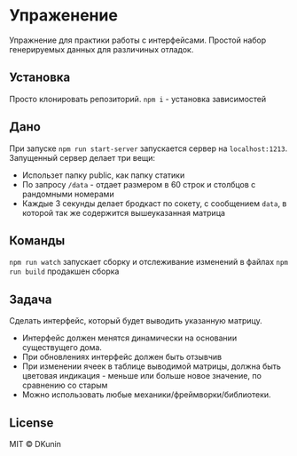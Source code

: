 # Упраженение

Упражнение для практики работы с интерфейсами. Простой набор генерируемых данных для различиных отладок.

## Установка

Просто клонировать репозиторий.
`npm i` - установка зависимостей

## Дано

При запуске `npm run start-server` запускается сервер на `localhost:1213`.
Запущенный сервер делает три вещи:
- Использет папку public, как папку статики
- По запросу `/data` - отдает размером в 60 строк и столбцов с рандомными номерами
- Каждые 3 секунды делает бродкаст по сокету, с сообщением `data`, в которой так же содержится вышеуказанная матрица

## Команды

`npm run watch` запускает сборку и отслеживание изменений в файлах
`npm run build` продакшен сборка

## Задача

Сделать интерфейс, который будет выводить указанную матрицу.
- Интерфейс должен менятся динамически на основании существущего дома.
- При обновлениях интерфейс должен быть отзывчив
- При изменении ячеек в таблице выводимой матрицы, должна быть цветовая индикация - меньше или больше новое значение, по сравнению со старым
- Можно использовать любые механики/фреймворки/библиотеки.

## License

MIT © DKunin
